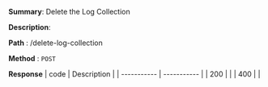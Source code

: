 **Summary**: Delete the Log Collection

**Description**:

**Path** : /delete-log-collection

**Method** : `POST`

**Response**
| code      | Description |
| ----------- | ----------- |
|  200   |       |
|  400   |       |

